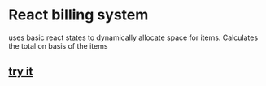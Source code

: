 # React billing system

uses basic react states to dynamically allocate space for items. Calculates the total on basis of the items

## [try it ](https://sumit-poudel.github.io/billing-system/)
